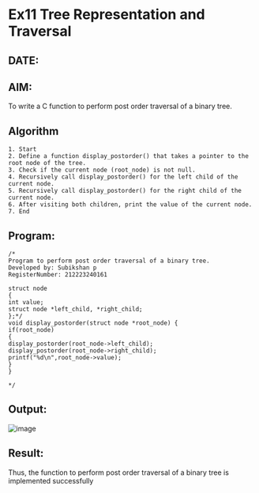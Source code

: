 # Ex11 Tree Representation and Traversal
## DATE:
## AIM:
To write a C function to perform post order traversal of a binary tree.

## Algorithm
```
1. Start 
2. Define a function display_postorder() that takes a pointer to the root node of the tree. 
3. Check if the current node (root_node) is not null. 
4. Recursively call display_postorder() for the left child of the current node. 
5. Recursively call display_postorder() for the right child of the current node. 
6. After visiting both children, print the value of the current node. 
7. End
```
## Program:
```
/*
Program to perform post order traversal of a binary tree.
Developed by: Subikshan p
RegisterNumber: 212223240161

struct node 
{ 
int value; 
struct node *left_child, *right_child; 
};*/ 
void display_postorder(struct node *root_node) { 
if(root_node) 
{ 
display_postorder(root_node->left_child); 
display_postorder(root_node->right_child); 
printf("%d\n",root_node->value); 
} 
} 

*/
```

## Output:

![image](https://github.com/user-attachments/assets/3925030a-4e32-4083-9b9b-db11c6c53d7e)


## Result:
Thus, the function to perform post order traversal of a binary tree is implemented successfully

